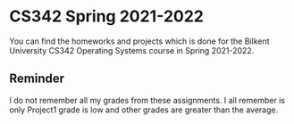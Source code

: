 # CS342 Spring 2021-2022

You can find the homeworks and projects which is done for the Bilkent University CS342 Operating Systems course in Spring 2021-2022.

## Reminder
I do not remember all my grades from these assignments. I all remember is only Project1 grade is low and other grades are greater than the average.